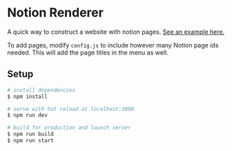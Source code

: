# Notion Renderer
A quick way to construct a website with notion pages. [See an example here.](https://lucasmarcondes.github.io/notion-renderer/)

To add pages, modify `config.js` to include however many Notion page ids needed. This will add the page titles in the menu as well.

## Setup
```bash
# install dependencies
$ npm install

# serve with hot reload at localhost:3000
$ npm run dev

# build for production and launch server
$ npm run build
$ npm run start
